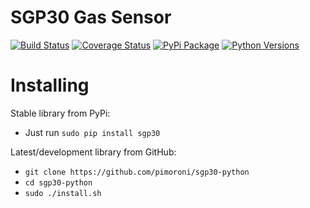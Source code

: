 # SGP30 Gas Sensor

[![Build Status](https://travis-ci.com/pimoroni/sgp30-python.svg?branch=master)](https://travis-ci.com/pimoroni/sgp30-python)
[![Coverage Status](https://coveralls.io/repos/github/pimoroni/sgp30-python/badge.svg?branch=master)](https://coveralls.io/github/pimoroni/sgp30-python?branch=master)
[![PyPi Package](https://img.shields.io/pypi/v/sgp30.svg)](https://pypi.python.org/pypi/sgp30)
[![Python Versions](https://img.shields.io/pypi/pyversions/sgp30.svg)](https://pypi.python.org/pypi/sgp30)

# Installing

Stable library from PyPi:

* Just run `sudo pip install sgp30`

Latest/development library from GitHub:

* `git clone https://github.com/pimoroni/sgp30-python`
* `cd sgp30-python`
* `sudo ./install.sh`

